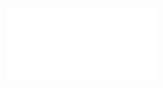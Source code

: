 <embed src="../../../../../../plugins/collection-manager/user/association-fields/cascade-select/index.md"></embed>
